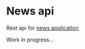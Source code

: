 # News api
Rest api for <a href="https://github.com/Rys-Nowak/news-app">news application</a>

Work in progress...
